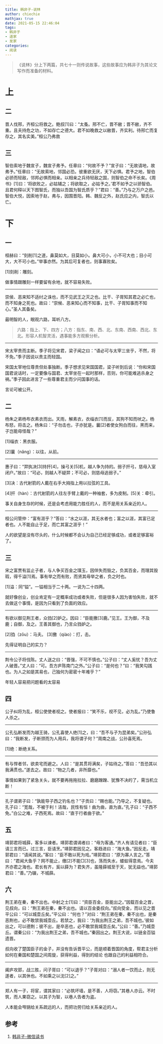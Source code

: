 ```yaml
---
title: 韩非子-说林
author: chiechie
mathjax: true
date: 2021-05-15 22:46:04
tags: 
- 韩非子
- 道家
- 发家
categories: 
- 阅读
---
```

> 《说林》分上下两篇，共七十一则传说故事，这些故事应为韩非子为其论文写作而准备的材料。


# 上
## 二

晋人伐邢，齐桓公将救之。鲍叔[1]曰：“太蚤。邢不亡，晋不敝；晋不敝，齐不重。且夫持危之功，不如存亡之德大。君不如晚救之以敝晋，齐实利。待邢亡而复存之，其名实美。”桓公乃弗救

## 三

智伯索地于魏宣子，魏宣子弗予。任章曰：“何故不予？”宣子曰：“无故请地，故弗予。”任章曰：“无故索地，邻国必恐。彼重欲无厌，天下必惧。君予之地，智伯必骄而轻敌，邻邦必惧而相亲。以相亲之兵待轻敌之国，则智伯之命不长矣。《周书》[1]曰：‘将欲败之，必姑辅之；将欲取之，必姑予之。’君不如予之以骄智伯。且君何释以天下图智氏，而独以吾国为智氏质乎？”君曰：“善。”乃与之万户之邑。智伯大悦，因索地于赵，弗与，因围晋阳。韩、魏反之外，赵氏应之内，智氏以亡。


# 下
## 一


桓赫曰：“刻削[1]之道，鼻莫如大，目莫如小。鼻大可小，小不可大也；目小可大，大不可小也。”举事亦然。为其后可复者也，则事寡败矣。

[1]刻削：雕刻。

做事情跟雕刻一样要留有余地，就不容易失败。

-----

崇侯、恶来知不适纣之诛也，而不见武王之灭之也。比干、子胥知其君之必亡也，而不知身之死也。故曰：“崇候、恶来知心而不知事，比干、子胥知事而不知心。”圣人其备矣。

最明智的人，眼观六路，耳听八方。

> 六路：指上、下、四方；八方：指东、南、西、北、东南、西南、西北、东北。形容人机智灵活，遇事能多方观察分析。


-----

宋太宰贵而主断。季子将见宋君，梁子闻之曰：“语必可与太宰三坐乎，不然，将不免。”季子因说以贵主而轻国。

宋国太宰地位尊贵但处事独断。季子想求见宋国国君，梁子听到后说：“你和宋国国君说话时，一定要像与国君、太宰坐在一起时那样，否则，你可能难逃杀身之祸。”季子因此进言了一些尊重君主而少问国事的话。

言论可被公开。



## 二

杨朱之弟杨布衣素衣而出。天雨，解素衣，衣缁衣[1]而反，其狗不知而吠之。杨布怒，将击之。杨朱曰：“子勿击也，子亦犹是。曩[2]者使女狗白而往，黑而来，子岂能毋怪哉？”

[1]缁衣：黑衣服。

[2]曩（nǎng）：以往，从前。

-----

惠子曰：“羿执决[3]持扞[4]，操弓关[5]机，越人争为持的。弱子扞弓，慈母入室闭户。”故曰：“可必，则越人不疑羿；不可必，则慈母逃弱子。”

[3]决：古代射箭的人戴在右手大拇指上用以拉弦的工具。

[4]扞（hàn）：古代射箭的人往左手臂上戴的一种袖套，多为皮制。[5]关：牵引。

事关自身生存的时候，还是会考虑用能力胜任的人，而不是用关系亲近的人。

-----

桓公问管仲：“富有涯乎？”答曰：“水之以涯，其无水者也；富之以涯，其富已足者也。人不能自止于足，而亡其富之涯乎！”

人的欲望是没有尽头的，什么时候都不会认为自己已经足够成功，或者足够富裕了。


## 三

宋之富贾有监止子者，与人争买百金之璞玉，因佯失而毁之，负其百金，而理其毁瑕，得千溢[1]焉。事有举之而有败，而贤其毋举之者，负之时也。

[1]溢：同“镒”。一镒相当于二十两。一说为二十四两。

就好像创业，创业肯定有一定概率成功或者失败，但是很多人因为害怕失败，就不去做这个事情，是因为只看到了负面的效应。

-----

有欲以御见荆王者，众驺[2]妒之。因曰：“臣能撽[3]鹿。”见王。王为御，不及鹿；自御，及之。王善其御也，乃言众驺妒之。

[2]驺（zōu）：马夫。 
[3]撽（qiào）：打，击。

先得证明自己的实力？

-----

荆令公子将伐陈。丈人送之曰：“晋强，不可不慎也。”公子曰：“丈人奚忧？吾为丈人破晋。”丈人曰：“可。吾方庐陈南门之外。”公子曰：“是何也？”曰：“我笑勾践也。为人之如是其易也，己独何为密密十年难乎？”

年轻人容易把问题看的太容易


## 四

公子纠将为乱，桓公使使者视之。使者报曰：“笑不乐，视不见，必为乱。”乃使鲁人杀之。

-----

公孔弘断发而为越王骑，公孔喜使人绝[1]之，曰：“吾不与子为昆弟矣。”公孙弘曰：“我断发，子断颈而为人用兵，我将谓子何？”周南之战，公孙喜死焉。

[1]绝：断绝关系。


-----

有与悍者邻，欲卖宅而避之。人曰：“是其贯将满矣，子姑待之。”答曰：“吾恐其以我满贯也。”遂去之。故曰：“物之几者，非所靡也。”

事情如果到了紧急关头，就不要再拖拖拉拉、磨磨蹭蹭、犹豫不决的了，需当机立断！

-----


孔子谓弟子曰：“孰能导子西之钓名也？”子贡曰：“赐也能。”乃导之，不复疑也。孔子曰：“宽哉，不被于利！洁哉，民性有恒！曲为曲，直为直。”孔子曰：“子西不免。”白公之难，子西死焉。故曰：“直于行者曲于欲。”


## 五



靖郭君将城薛，客多以谏者。靖郭君谓谒者曰：“毋为客通。”齐人有请见者曰：“臣请三言而已。过三言，臣请烹。”靖郭君因见之。客趋进曰：“海大鱼。”因反走。靖郭君曰：“请闻其说。”客曰：“臣不敢以死为戏。”靖郭君曰：“原为寡人言之。”答曰：“君闻大鱼乎？网不能止，缴[2]不能□[3]也，荡而失水，蝼蚁得意焉。今夫齐亦君之海也。君长有齐，奚以薛为？君失齐，虽隆薛城至于天，犹无益也。”靖郭君曰：“善。”乃辍，不城薛。

## 六

荆王弟在秦，秦不出也。中射之士[1]曰：“资臣百金，臣能出之。”因载百金之晋，见叔向，曰：“荆王弟在秦，秦不出也。请以百金委叔向。”叔向受金，而以见之晋平公曰：“可以城壶丘矣。”平公曰：“何也？”对曰：“荆王弟在秦，秦不出也，是秦恶荆也，必不敢禁我城壶丘。若禁之，我曰：‘为我出荆王之弟，吾不城也。’彼如出之，可以德荆；彼不出，是卒恶也，必不敢禁我城壶丘矣。”公曰：“善。”乃城壶丘。谓秦公曰：“为我出荆王之弟，吾不城也。”秦因出之。荆王大说，以链金百镒遗晋。


叔向收了楚国臣子的金子，并没有告诉晋平公，而是顺着晋国的角度，帮君主分析如何在秦国和楚国之间周旋，获得利益，得到的结论 也跟自己的利益相符合。

-----

阖庐攻郢，战三胜，问子胥曰：“可以退乎？”子胥对曰：“溺人者一饮而止，则无遂者，以其休也。不如乘之以沈[2]之。”

-----

郑人有一子，将宦，谓其家曰：“必筑坏墙，是不善，人将窃。”其巷人亦云。不时筑，而人果窃之。以其子为智，以巷人告者为盗。

人本能会甩锅给关系疏远的人，而把功劳归给关系亲近的人。



## 参考
1. [韩非子-微信读书](https://weread.qq.com/web/reader/0c332090718443e90c34969)